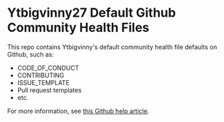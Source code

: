 # Ytbigvinny27 Default Github Community Health Files

This repo contains Ytbigvinny's default community health file defaults on Github, such as:

- CODE_OF_CONDUCT
- CONTRIBUTING
- ISSUE_TEMPLATE
- Pull request templates
- etc.

For more information, see
[this Github help article](https://help.github.com/en/articles/creating-a-default-community-health-file-for-your-organization).
